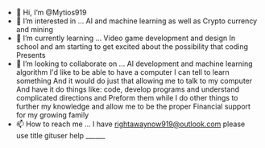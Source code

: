 - 👋 Hi, I’m @Mytios919
- 👀 I’m interested in ... AI and machine learning as well as
Crypto currency and mining 
- 🌱 I’m currently learning ... Video game development and design
In school and am starting to get excited about the possibility that coding
Presents 
- 💞️ I’m looking to collaborate on ... AI development and machine learning algorithm
I'd like to be able to have a computer I can tell to learn something
And it would do just that allowing me to talk to my computer
And have it do things like: code, develop programs and understand complicated directions and
Preform them while I do other things to further my knowledge and allow me to be the proper
Financial support for my growing family
- 📫 How to reach me ... I have rightawaynow919@outlook.com please use title gituser help ______


<!---
Mytios919/Mytios919 is a ✨ special ✨ repository because its `README.md` (this file) appears on your GitHub profile.
You can click the Preview link to take a look at your changes.
--->
